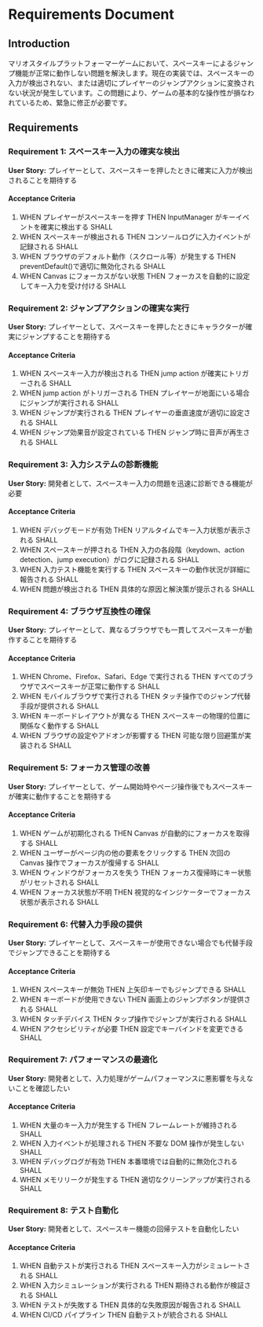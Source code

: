 # Requirements Document

## Introduction

マリオスタイルプラットフォーマーゲームにおいて、スペースキーによるジャンプ機能が正常に動作しない問題を解決します。現在の実装では、スペースキーの入力が検出されない、または適切にプレイヤーのジャンプアクションに変換されない状況が発生しています。この問題により、ゲームの基本的な操作性が損なわれているため、緊急に修正が必要です。

## Requirements

### Requirement 1: スペースキー入力の確実な検出

**User Story:** プレイヤーとして、スペースキーを押したときに確実に入力が検出されることを期待する

#### Acceptance Criteria

1. WHEN プレイヤーがスペースキーを押す THEN InputManager がキーイベントを確実に検出する SHALL
2. WHEN スペースキーが検出される THEN コンソールログに入力イベントが記録される SHALL
3. WHEN ブラウザのデフォルト動作（スクロール等）が発生する THEN preventDefault()で適切に無効化される SHALL
4. WHEN Canvas にフォーカスがない状態 THEN フォーカスを自動的に設定してキー入力を受け付ける SHALL

### Requirement 2: ジャンプアクションの確実な実行

**User Story:** プレイヤーとして、スペースキーを押したときにキャラクターが確実にジャンプすることを期待する

#### Acceptance Criteria

1. WHEN スペースキー入力が検出される THEN jump action が確実にトリガーされる SHALL
2. WHEN jump action がトリガーされる THEN プレイヤーが地面にいる場合にジャンプが実行される SHALL
3. WHEN ジャンプが実行される THEN プレイヤーの垂直速度が適切に設定される SHALL
4. WHEN ジャンプ効果音が設定されている THEN ジャンプ時に音声が再生される SHALL

### Requirement 3: 入力システムの診断機能

**User Story:** 開発者として、スペースキー入力の問題を迅速に診断できる機能が必要

#### Acceptance Criteria

1. WHEN デバッグモードが有効 THEN リアルタイムでキー入力状態が表示される SHALL
2. WHEN スペースキーが押される THEN 入力の各段階（keydown、action detection、jump execution）がログに記録される SHALL
3. WHEN 入力テスト機能を実行する THEN スペースキーの動作状況が詳細に報告される SHALL
4. WHEN 問題が検出される THEN 具体的な原因と解決策が提示される SHALL

### Requirement 4: ブラウザ互換性の確保

**User Story:** プレイヤーとして、異なるブラウザでも一貫してスペースキーが動作することを期待する

#### Acceptance Criteria

1. WHEN Chrome、Firefox、Safari、Edge で実行される THEN すべてのブラウザでスペースキーが正常に動作する SHALL
2. WHEN モバイルブラウザで実行される THEN タッチ操作でのジャンプ代替手段が提供される SHALL
3. WHEN キーボードレイアウトが異なる THEN スペースキーの物理的位置に関係なく動作する SHALL
4. WHEN ブラウザの設定やアドオンが影響する THEN 可能な限り回避策が実装される SHALL

### Requirement 5: フォーカス管理の改善

**User Story:** プレイヤーとして、ゲーム開始時やページ操作後でもスペースキーが確実に動作することを期待する

#### Acceptance Criteria

1. WHEN ゲームが初期化される THEN Canvas が自動的にフォーカスを取得する SHALL
2. WHEN ユーザーがページ内の他の要素をクリックする THEN 次回の Canvas 操作でフォーカスが復帰する SHALL
3. WHEN ウィンドウがフォーカスを失う THEN フォーカス復帰時にキー状態がリセットされる SHALL
4. WHEN フォーカス状態が不明 THEN 視覚的なインジケーターでフォーカス状態が表示される SHALL

### Requirement 6: 代替入力手段の提供

**User Story:** プレイヤーとして、スペースキーが使用できない場合でも代替手段でジャンプできることを期待する

#### Acceptance Criteria

1. WHEN スペースキーが無効 THEN 上矢印キーでもジャンプできる SHALL
2. WHEN キーボードが使用できない THEN 画面上のジャンプボタンが提供される SHALL
3. WHEN タッチデバイス THEN タップ操作でジャンプが実行される SHALL
4. WHEN アクセシビリティが必要 THEN 設定でキーバインドを変更できる SHALL

### Requirement 7: パフォーマンスの最適化

**User Story:** 開発者として、入力処理がゲームパフォーマンスに悪影響を与えないことを確認したい

#### Acceptance Criteria

1. WHEN 大量のキー入力が発生する THEN フレームレートが維持される SHALL
2. WHEN 入力イベントが処理される THEN 不要な DOM 操作が発生しない SHALL
3. WHEN デバッグログが有効 THEN 本番環境では自動的に無効化される SHALL
4. WHEN メモリリークが発生する THEN 適切なクリーンアップが実行される SHALL

### Requirement 8: テスト自動化

**User Story:** 開発者として、スペースキー機能の回帰テストを自動化したい

#### Acceptance Criteria

1. WHEN 自動テストが実行される THEN スペースキー入力がシミュレートされる SHALL
2. WHEN 入力シミュレーションが実行される THEN 期待される動作が検証される SHALL
3. WHEN テストが失敗する THEN 具体的な失敗原因が報告される SHALL
4. WHEN CI/CD パイプライン THEN 自動テストが統合される SHALL
